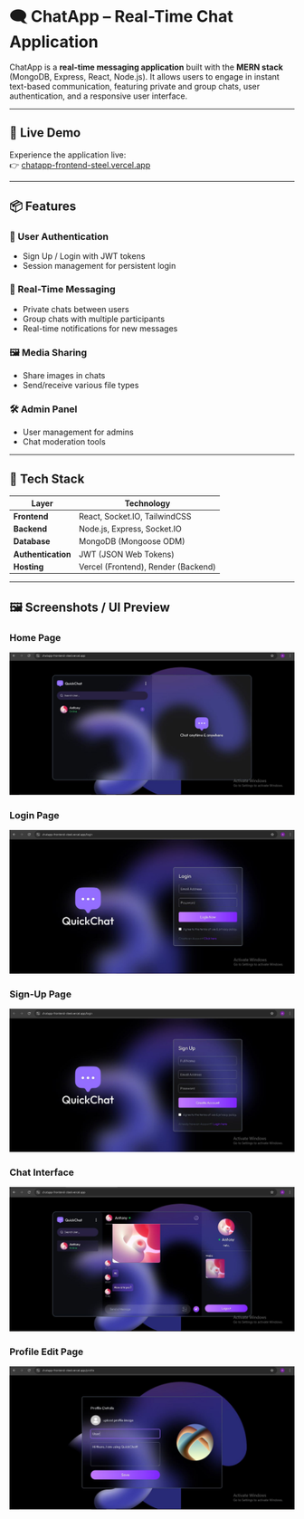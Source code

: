 # 🗨️ ChatApp – Real-Time Chat Application

ChatApp is a **real-time messaging application** built with the **MERN stack** (MongoDB, Express, React, Node.js). It allows users to engage in instant text-based communication, featuring private and group chats, user authentication, and a responsive user interface.

---

## 🚀 Live Demo

Experience the application live:  
👉 [chatapp-frontend-steel.vercel.app](https://chatapp-frontend-steel.vercel.app)

---

## 📦 Features

### 🔐 User Authentication
- Sign Up / Login with JWT tokens
- Session management for persistent login

### 💬 Real-Time Messaging
- Private chats between users
- Group chats with multiple participants
- Real-time notifications for new messages

### 🖼️ Media Sharing
- Share images in chats
- Send/receive various file types

### 🛠️ Admin Panel
- User management for admins
- Chat moderation tools

---

## 🧱 Tech Stack

| Layer             | Technology                          |
|------------------|-------------------------------------|
| **Frontend**      | React, Socket.IO, TailwindCSS       |
| **Backend**       | Node.js, Express, Socket.IO         |
| **Database**      | MongoDB (Mongoose ODM)              |
| **Authentication**| JWT (JSON Web Tokens)               |
| **Hosting**       | Vercel (Frontend), Render (Backend) |

---

## 🖼️ Screenshots / UI Preview

### Home Page
![Home Page](client/src/assets/home_page.JPG)

### Login Page
![Login Page](client/src/assets/login_page.JPG)

### Sign-Up Page
![Sign-Up Page](client/src/assets/sign-up_page.JPG)

### Chat Interface
![Chat Interface](client/src/assets/chats.JPG)

### Profile Edit Page
![Profile Edit Page](client/src/assets/profile-edit_page.JPG)




